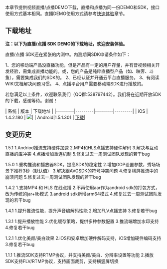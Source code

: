本章节提供视频直播/点播DEMO下载，直播和点播为同一份DEMO和SDK，接口使用方式基本相同。直播DEMO使用方式请参考[快速体验](http://tce.fsphere.cn/doc/product/267/快速体验)章节。
## 下载地址

**注：以下为直播/点播 SDK DEMO的下载地址，欢迎安装体验。**

直播/点播 SDK还在紧张的内测中。内测期间SDK申请条件如下：

1、您的移动端产品没直播功能，但是产品有一定的用户存量，并有音视频相关开发经验，需集成直播功能的。或，您的产品是纯粹直播型产品（如、映客、斗鱼），需要集成我们的SDK的。
2、已经认证并开通云平台直播服务。
3、有阅读WIKI文档解决问题习惯。
4、点播平台用户需要移动端SDK进行播放的。

若您满足以上条件，欢迎联系我们（QQ群:538797442）。我们将在近期开放SDK的下载，感谢等待。谢谢！



| 系统 | 版本 | 下载地址 | 
|---------|---------|---------|---------|
| iOS | 1.4.2.180 |  ![](https://mccdn.qcloud.com/static/img/96240acaa7936727d75609a983262a27/image.png)|
| Android|1.5.1.301 | [下载](https://mccdn.qcloud.com/static/archive/5afff09d6b40a48db78243c24c5ca651/rtmpdemo-1.5.1.301.apk.zip)|

## 变更历史
1.5.1
1.Andriod推流支持硬件加速
2.MP4和HLS点播支持硬件解码
3.解决与互动直播的库冲突
4.点播增加重连机制
5.修复过去一周测试团队发现的若干bug

1.5.0
1.重构推流和播放器SDK，提高SDK的稳定性
2.增加GOP设置参数，秀场场景下推荐3秒（默认值）
3.解决跟AVGSDK的符号冲突问题
4.修复横屏推流中的崩溃问题
5.修复过去一周测试团队发现的若干bug

1.4.2
1.支持MP4 和 HLS 在线点播
2.不再使用aar作为android sdk的打包方式，改为传统的jar+lib模式
3.android sdk新增arm64模式
4.修复过去一周测试团队发现的若干bug


1.4.1
1.提升推流性能，提升声音编解码性能
2.增加FLV点播支持
3.修复若干bug

1.3.1
1.提升播放性能
2.优化缓存策略，提供多种参数配置
3.推流端增加水印支持
4.修复若干bug

1.2.1
1.优化美颜/美白效果
2.iOS和安卓增加硬件解码支持，iOS增加硬件编码支持
3.修复若干bug

1.1.1
1.推流SDK支持RTMP协议，并支持美颜/美白、分辨率设置等功能
2.播放SDK支持FLV/RTMP协议，支持画面裁剪，支持横竖屏切换
